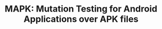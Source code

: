 ---
title: "MAPK: Mutation Testing for Android Applications over APK files"
description: |

people:
  - mastCamilo

topic: Mutation Testing

layout: project
---